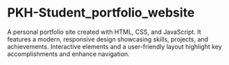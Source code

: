 # PKH-Student_portfolio_website
A personal portfolio site created with HTML, CSS, and JavaScript. It features a modern, responsive design showcasing skills, projects, and achievements. Interactive elements and a user-friendly layout highlight key accomplishments and enhance navigation.
